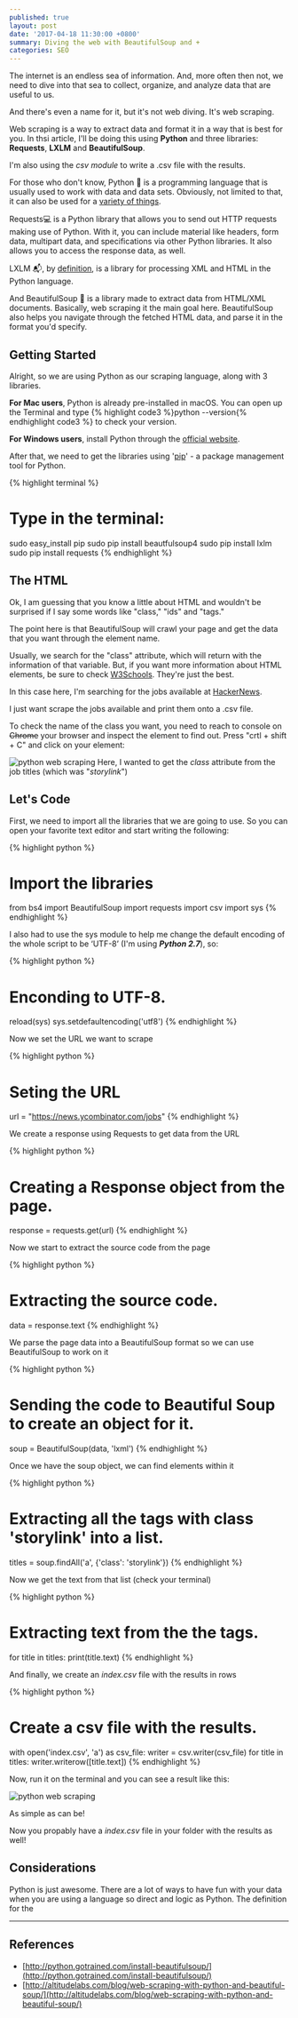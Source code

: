 ```yaml
---
published: true
layout: post
date: '2017-04-18 11:30:00 +0800'
summary: Diving the web with BeautifulSoup and +
categories: SEO
---
```


The internet is an endless sea of information. And, more often then not, we need to dive into that sea to collect, organize, and analyze data that are useful to us. 

And there's even a name for it, but it's not web diving. It's web scraping. 

Web scraping is a way to extract data and format it in a way that is best for you. In thsi article, I'll be doing this using **Python** and three libraries: **Requests**, **LXLM** and **BeautifulSoup**. 

I'm also using the _csv module_ to write a .csv file with the results. 

For those who don't know, Python 🐍 is a programming language that is usually used to work with data and data sets. Obviously, not limited to that, it can also be used for a [variety of things](https://www.quora.com/What-is-Python-primarily-used-for). 

Requests💻 is a Python library that allows you to send out HTTP requests making use of Python. With it, you can include material like headers, form data, multipart data, and specifications via other Python libraries. It also allows you to access the response data, as well.


LXLM 📬, by [definition](https://github.com/lxml/lxml), is a library for processing XML and HTML in the Python language. 


And BeautifulSoup 🍵 is a  library made to extract data from HTML/XML documents. Basically, web scraping it the main goal here. BeautifulSoup also helps you navigate through the fetched HTML data, and parse it in the format you'd specify. 
 



## Getting Started

Alright, so we are using Python as our scraping language, along with 3 libraries.

**For Mac users**, Python is already pre-installed in macOS. You can open up the Terminal and type {% highlight code3 %}python --version{% endhighlight code3 %} to check your version. 

**For Windows users**,  install Python through the [official website](https://www.python.org/downloads/).

After that, we need to get the libraries using '[pip](https://pypi.python.org/pypi/pip/)' - a package management tool for Python.

{% highlight terminal %}
# Type in the terminal:
sudo easy_install pip
sudo pip install beautfulsoup4
sudo pip install lxlm
sudo pip install requests 
{% endhighlight %}

## The HTML
Ok, I am guessing that you know a little about HTML and wouldn't be surprised if I say some words like "class," "ids" and "tags." 

The point here is that BeautifulSoup will crawl your page and get the data that you want through the element name.

Usually, we search for the "class" attribute, which will return with the information of that variable. But, if you want more information about HTML elements, be sure to check [W3Schools](https://www.w3schools.com/). They're just the best. 

In this case here, I'm searching for the jobs available at [HackerNews](https://news.ycombinator.com/jobs). 

I just want scrape the jobs available and print them onto a .csv file. 

To check the name of the class you want, you need to reach to console on <del>Chrome</del> your browser and inspect the element to find out. Press "crtl + shift + C" and click on your element:  

![python web scraping](https://image.ibb.co/gzb81H/python.png)
Here, I wanted to get the _class_ attribute from the job titles (which was "_storylink_")




## Let's Code  
First, we need to import all the libraries that we are going to use. So you can open your favorite text editor and start writing the following: 

{% highlight python %}
# Import the libraries

from bs4 import BeautifulSoup
import requests
import csv
import sys
{% endhighlight %}

I also had to use the sys module to help me change the default encoding of the whole script to be ‘UTF-8’ (I'm using _**Python 2.7**_), so:

{% highlight python %}
# Enconding to UTF-8.

reload(sys)
sys.setdefaultencoding('utf8')
{% endhighlight %}

Now we set the URL we want to scrape 

{% highlight python %}
# Seting the URL 

url = "https://news.ycombinator.com/jobs"
{% endhighlight %}

We create a response using Requests to get data from the URL 

{% highlight python %}
# Creating a Response object from the page.

response = requests.get(url)
{% endhighlight %}

Now we start to extract the source code from the page

{% highlight python %}
# Extracting the source code.

data = response.text
{% endhighlight %}

We parse the page data into a BeautifulSoup format so we can use BeautifulSoup to work on it

{% highlight python %}
# Sending the code to Beautiful Soup to create an object for it.

soup = BeautifulSoup(data, 'lxml')
{% endhighlight %}

Once we have the soup object, we can find elements within it

{% highlight python %}
# Extracting all the tags with class 'storylink' into a list. 

titles = soup.findAll('a', {'class': 'storylink'})
{% endhighlight %}

Now we get the text from that list (check your terminal)

{% highlight python %}
# Extracting text from the the tags.

for title in titles:
    print(title.text)
{% endhighlight %}

And finally, we create an _index.csv_ file with the results in rows 

{% highlight python %}
# Create a csv file with the results. 

with open('index.csv', 'a') as csv_file:
	writer = csv.writer(csv_file)
	for title in titles:
		writer.writerow([title.text])
{% endhighlight %}

Now, run it on the terminal and you can see a result like this:

![python web scraping](https://image.ibb.co/i5Rnfc/webpython.png)

As simple as can be!

Now you propably have a _index.csv_ file in your folder with the results as well! 

## Considerations

Python is just awesome. There are a lot of ways to have fun with your data when you are using a language so direct and logic as Python. The definition for the 



---

## References 

- [http://python.gotrained.com/install-beautifulsoup/](http://python.gotrained.com/install-beautifulsoup/)
- [http://altitudelabs.com/blog/web-scraping-with-python-and-beautiful-soup/](http://altitudelabs.com/blog/web-scraping-with-python-and-beautiful-soup/)
